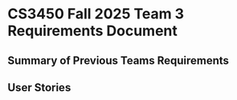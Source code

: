 # CS3450 Fall 2025 Team 3 Requirements Document
## Summary of Previous Teams Requirements



## User Stories
